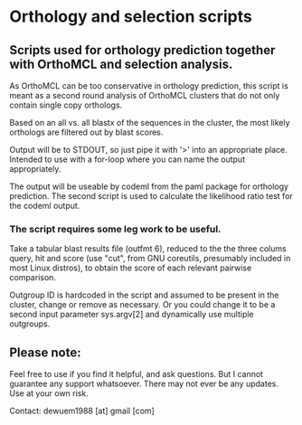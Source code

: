 # Orthology and selection scripts

## Scripts used for orthology prediction together with OrthoMCL and selection analysis.



As OrthoMCL can be too conservative in orthology prediction, this script is meant as a second round analysis of OrthoMCL clusters that do not only contain single copy orthologs.

Based on an all vs. all blastx of the sequences in the cluster, the most likely orthologs are filtered out by blast scores. 

Output will be to STDOUT, so just pipe it with '>' into an appropriate place. Intended to use with a for-loop where you can name the output appropriately.

The output will be useable by codeml from the paml package for orthology prediction. The second script is used to calculate the likelihood ratio test for the codeml output.

### The script requires some leg work to be useful.

Take a tabular blast results file (outfmt 6), reduced to the the three colums query, hit and score (use "cut", from GNU coreutils, presumably included in most Linux distros), to obtain the score of each relevant pairwise comparison.

Outgroup ID is hardcoded in the script and assumed to be present in the cluster, change or remove as necessary. Or you could change it to be a second input parameter sys.argv[2] and dynamically use multiple outgroups.


## Please note:

Feel free to use if you find it helpful, and ask questions. But I cannot guarantee any support whatsoever. There may not ever be any updates. Use at your own risk.

Contact: dewuem1988 [at] gmail [com]
